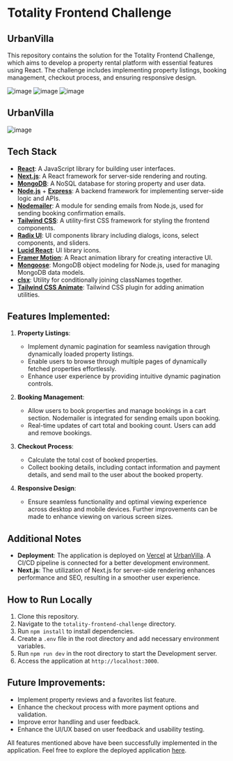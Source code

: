 # Totality Frontend Challenge
  ## UrbanVilla
  This repository contains the solution for the Totality Frontend Challenge, which aims to develop a property rental platform with essential features using React. The challenge includes 
  implementing property listings, booking management, checkout process, and ensuring responsive design.

![image](https://github.com/user-attachments/assets/60306f1a-4c79-4e01-877e-dffde4421949)
![image](https://github.com/user-attachments/assets/211f6c47-187e-4f12-b1e9-8d13b3c37b95)
![image](https://github.com/user-attachments/assets/3274b7ad-568e-4ce2-8081-3ae92e29753d)




## UrbanVilla

![image](https://github.com/user-attachments/assets/cb0f3b5f-9be0-4f55-9e18-c3ab1b25f243)



## Tech Stack

- **[React](https://reactjs.org/)**: A JavaScript library for building user interfaces.
- **[Next.js](https://nextjs.org/)**: A React framework for server-side rendering and routing.
- **[MongoDB](https://www.mongodb.com/)**: A NoSQL database for storing property and user data.
- **[Node.js](https://nodejs.org/)** + **[Express](https://expressjs.com/)**: A backend framework for implementing server-side logic and APIs.
- **[Nodemailer](https://nodemailer.com/)**: A module for sending emails from Node.js, used for sending booking confirmation emails.
- **[Tailwind CSS](https://tailwindcss.com/)**: A utility-first CSS framework for styling the frontend components.
- **[Radix UI](https://radix-ui.com/)**: UI components library including dialogs, icons, select components, and sliders.
- **[Lucid React](https://lucid-dream.dev/)**: UI library icons.
- **[Framer Motion](https://www.framer.com/motion/)**: A React animation library for creating interactive UI.
- **[Mongoose](https://mongoosejs.com/)**: MongoDB object modeling for Node.js, used for managing MongoDB data models.
- **[clsx](https://github.com/lukeed/clsx)**: Utility for conditionally joining classNames together.
- **[Tailwind CSS Animate](https://github.com/bentzibentz/tailwindcss-animatecss)**: Tailwind CSS plugin for adding animation utilities.



## Features Implemented:

1. **Property Listings**:
   - Implement dynamic pagination for seamless navigation through dynamically loaded property listings.
   - Enable users to browse through multiple pages of dynamically fetched properties effortlessly.
   - Enhance user experience by providing intuitive dynamic pagination controls.


2. **Booking Management**:
   - Allow users to book properties and manage bookings in a cart section. Nodemailer is integrated for sending emails upon booking.
   - Real-time updates of cart total and booking count. Users can add and remove bookings.

3. **Checkout Process**:
   - Calculate the total cost of booked properties.
   - Collect booking details, including contact information and payment details, and send mail to the user about the booked property.

4. **Responsive Design**:
   - Ensure seamless functionality and optimal viewing experience across desktop and mobile devices. Further improvements can be made to enhance viewing on various screen sizes.



## Additional Notes

- **Deployment**: The application is deployed on [Vercel](https://vercel.com/) at [UrbanVilla](https://totality-frontend-challenges-lime.vercel.app/). A CI/CD pipeline is connected for a better development environment.
- **Next.js**: The utilization of Next.js for server-side rendering enhances performance and SEO, resulting in a smoother user experience.

## How to Run Locally

1. Clone this repository.
2. Navigate to the `totality-frontend-challenge` directory.
3. Run `npm install` to install dependencies.
4. Create a `.env` file in the root directory and add necessary environment variables.
5. Run `npm run dev` in the root directory to start the Development server.
6. Access the application at `http://localhost:3000`.

## Future Improvements:

- Implement property reviews and a favorites list feature.
- Enhance the checkout process with more payment options and validation.
- Improve error handling and user feedback.
- Enhance the UI/UX based on user feedback and usability testing.

All features mentioned above have been successfully implemented in the application. Feel free to explore the deployed application [here](https://totality-frontend-challenges-lime.vercel.app/).

